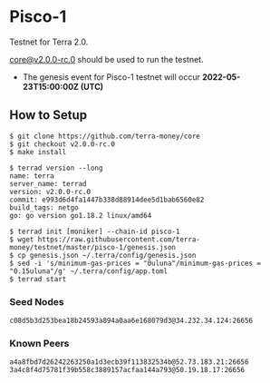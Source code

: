 # Pisco-1

Testnet for Terra 2.0.

[core@v2.0.0-rc.0](https://github.com/terra-money/core/releases/v2.0.0-rc.0) should be used to run the testnet.

- The genesis event for Pisco-1 testnet will occur **2022-05-23T15:00:00Z (UTC)**


## How to Setup

```shell
$ git clone https://github.com/terra-money/core
$ git checkout v2.0.0-rc.0
$ make install

$ terrad version --long
name: terra
server_name: terrad
version: v2.0.0-rc.0
commit: e993d6d4fa1447b338d88914dee5d1bab6560e82
build_tags: netgo
go: go version go1.18.2 linux/amd64

$ terrad init [moniker] --chain-id pisco-1
$ wget https://raw.githubusercontent.com/terra-money/testnet/master/pisco-1/genesis.json
$ cp genesis.json ~/.terra/config/genesis.json
$ sed -i 's/minimum-gas-prices = "0uluna"/minimum-gas-prices = "0.15uluna"/g' ~/.terra/config/app.toml
$ terrad start
```

### Seed Nodes
```
c08d5b3d253bea18b24593a894a0aa6e168079d3@34.232.34.124:26656
```

### Known Peers
```
a4a8fbd7d26242263250a1d3ecb39f113832534b@52.73.183.21:26656
3a4c8f4d75781f39b558c3889157acfaa144a793@50.19.18.17:26656
```
